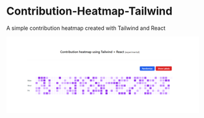 # Contribution-Heatmap-Tailwind

A simple contribution heatmap created with Tailwind and React

![screenshot](src\assets\screenshot.PNG)
